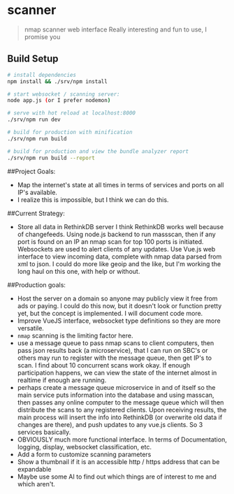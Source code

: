 # scanner

> nmap scanner web interface  Really interesting and fun to use, I promise you

## Build Setup

``` bash
# install dependencies
npm install && ./srv/npm install

# start websocket / scanning server:
node app.js (or I prefer nodemon)

# serve with hot reload at localhost:8000
./srv/npm run dev

# build for production with minification
./srv/npm run build

# build for production and view the bundle analyzer report
./srv/npm run build --report
```

##Project Goals:
 - Map the internet's state at all times in terms of services and ports on all IP's available.
 - I realize this is impossible, but I think we can do this.

##Current Strategy: 
 - Store all data in RethinkDB server  I think RethinkDB works well because of changefeeds.  Using node.js backend to run massscan, then if any port is found on an IP an nmap scan for top 100 ports is initiated. Websockets are used to alert clients of any updates.  Use Vue.js web interface to view incoming data, complete with nmap data parsed from xml to json.  I could do more like geoip and the like, but I'm working the long haul on this one, with help or without.

##Production goals:
 - Host the server on a domain so anyone may publicly view it free from ads or paying.  I could do this now, but it doesn't look or function pretty yet, but the concept is implemented.  I will document code more.
 - Improve VueJS interface, websocket type definitions so they are more versatile.  
 - `nmap` scanning is the limiting factor here.  
 - use a message queue to pass nmap scans to client computers, then pass json results back (a microservice), that I can run on SBC's or others may run to register with the message queue, then get IP's to scan.  I find about 10 concurrent scans work okay.  If enough participation happens, we can view the state of the internet almost in realtime if enough are running.
  - perhaps create a message queue microservice in and of itself so the main service puts information into the database and using masscan, then passes any online computer to the message queue which will then distribute the scans to any registered clients.  Upon receiving results, the main process will insert the info into RethinkDB (or overwrite old data if changes are there), and push updates to any vue.js clients.  So 3 services basically.
 - OBVIOUSLY much more functional interface.  In terms of Documentation, logging, display, websocket classification, etc.
 - Add a form to customize scanning parameters
 - Show a thumbnail if it is an accessible http / https address that can be expandable
 - Maybe use some AI to find out which things are of interest to me and which aren't.